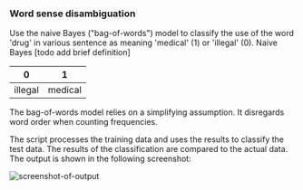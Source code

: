 ### Word sense disambiguation

Use the naive Bayes ("bag-of-words") model to classify the use of the word 'drug' in various sentence as meaning 'medical' (1) or 'illegal' (0).
Naive Bayes [todo add brief definition]

0 | 1
--|--
illegal | medical

The bag-of-words model relies on a simplifying assumption. It disregards word order when counting frequencies. 


The script processes the training data and uses the results to classify the test data. The results of the classification are compared to the actual data. The output is shown in the following screenshot:

![screenshot-of-output](http://alameda-tech-lab.com/ling/spr2013/lab3_screenshot.png)
